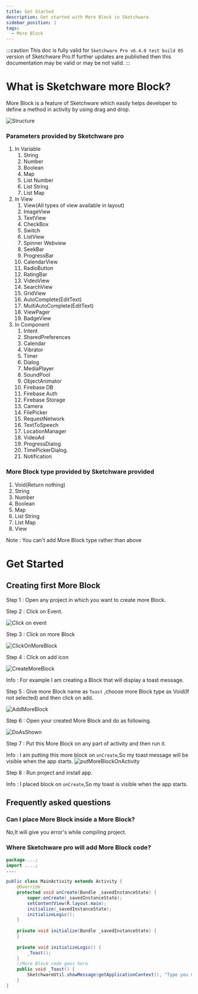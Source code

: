 ```yaml
---
title: Get Started
description: Get started with More Block in Sketchware.
sidebar_position: 1
tags:
  - More Block
---
```

 :::caution
This doc is fully valid for `Sketchware Pro v6.4.0 test build 05` version of Sketchware Pro.If further updates are published then this documentation may be valid or may be not valid.
:::
# What is Sketchware more Block?
More Block is a feature of Sketchware which easily helps developer to define a method in activity by using drag and drop.

![Structure](assets/structure.png)

### Parameters provided by Sketchware pro
   1. In Variable
      1. String
      2. Number
      3. Boolean
      4. Map
      5. List Number
      6. List String
      7. List Map
   2. In View
      1. View(All types of view available in layout)
      2. ImageView
      3. TextView
      4. CheckBox
      5. Switch
      6. ListView
      7. Spinner Webview
      8. SeekBar
      9. ProgressBar
      10. CalendarView
      11. RadioButton
      12. RatingBar
      13. VideoView
      14. SearchView
      15. GridView
      16. AutoComplete(EditText)
      17. MultiAutoComplete(EditText)
      18. ViewPager
      19. BadgeView
   3. In Component
      1. Intent
      2. SharedPreferences
      3. Calendar
      4. Vibrator
      5. Timer
      6. Dialog
      7. MediaPlayer
      8. SoundPool
      9. ObjectAnimator
      10. Firebase DB
      11. Firebase Auth
      12. Firebase Storage
      13. Camera
      14. FilePicker
      15. RequestNetwork
      16. TextToSpeech
      17. LocationManager
      18. VideoAd
      19. ProgressDialog
      20. TimePickerDialog.
      21. Notification

### More Block type provided by Sketchware provided
1. Void(Return nothing)
2. String
3. Number
4. Boolean
5. Map
6. List String
7. List Map
8. View

Note : You can't add More Block type rather than above

# Get Started
## Creating first More Block
Step 1 : Open any project in which you want to create more Block.

Step 2 : Click on Event.

![Click on event](assets/clickon-event.jpg)

Step 3 : Click on more Block

![ClickOnMoreBlock](assets/clickonmoreblock.jpg)

Step 4 : Click on add icon

![CreateMoreBlock](assets/create-more-block.jpg)

Info : For example I am creating a Block that will display a toast message.

Step 5 : Give more Block name as `Toast` ,choose more Block type as Void(If not selected) and then click on add.

![AddMoreBlock](assets/add-more-block.jpg)

Step 6 : Open your created More Block and do as following.

![DoAsShown](assets/DoAsShown.jpg)

Step 7 : Put this More Block on any part of activity and then run it.

Info : I am putting this more block on `onCreate`,So my toast message will be visible when the app starts.
![putMoreBlockOnActivity](assets/putMoreBlockOnActivity.jpg)

Step 8 : Run project and install app.

Info : I placed block on `onCreate`,So my toast is visible when the app starts.

## Frequently asked questions
### Can I place More Block inside a More Block?
No,It will give you error's while compiling project.
### Where Sketchware pro will add More Block code?
```java
package....;
import ....;
....

public class MainActivity extends Activity {
	@Override
	protected void onCreate(Bundle _savedInstanceState) {
		super.onCreate(_savedInstanceState);
		setContentView(R.layout.main);
		initialize(_savedInstanceState);
		initializeLogic();
	}
		
	private void initialize(Bundle _savedInstanceState) {
	}
		
	private void initializeLogic() {
		_Toast();
	}
	//More Block code goes here
	public void _Toast() {
		SketchwareUtil.showMessage(getApplicationContext(), "Type you message here");
	}
}
```
